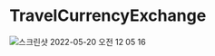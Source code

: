 # TravelCurrencyExchange

![스크린샷 2022-05-20 오전 12 05 16](https://user-images.githubusercontent.com/58389923/169328934-ffdfda6b-9887-4702-a905-453984463344.png)
